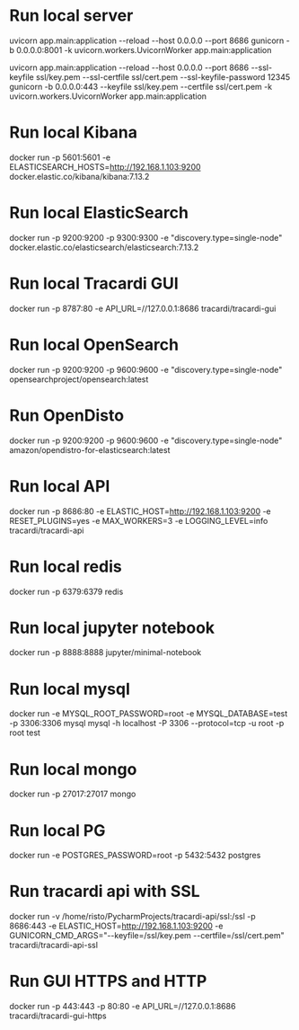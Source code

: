 # Run local server

uvicorn app.main:application --reload --host 0.0.0.0 --port 8686
gunicorn -b 0.0.0.0:8001 -k uvicorn.workers.UvicornWorker app.main:application

uvicorn app.main:application --reload --host 0.0.0.0 --port 8686 --ssl-keyfile ssl/key.pem --ssl-certfile ssl/cert.pem  --ssl-keyfile-password 12345
gunicorn -b 0.0.0.0:443 --keyfile ssl/key.pem --certfile ssl/cert.pem -k uvicorn.workers.UvicornWorker app.main:application

# Run local Kibana
docker run -p 5601:5601 -e ELASTICSEARCH_HOSTS=http://192.168.1.103:9200 docker.elastic.co/kibana/kibana:7.13.2

# Run local ElasticSearch
docker run -p 9200:9200 -p 9300:9300 -e "discovery.type=single-node" docker.elastic.co/elasticsearch/elasticsearch:7.13.2

# Run local Tracardi GUI
docker run -p 8787:80 -e API_URL=//127.0.0.1:8686 tracardi/tracardi-gui

# Run local OpenSearch
docker run -p 9200:9200 -p 9600:9600 -e "discovery.type=single-node" opensearchproject/opensearch:latest

# Run OpenDisto
docker run -p 9200:9200 -p 9600:9600 -e "discovery.type=single-node" amazon/opendistro-for-elasticsearch:latest

# Run local API
docker run -p 8686:80 -e ELASTIC_HOST=http://192.168.1.103:9200 -e RESET_PLUGINS=yes -e MAX_WORKERS=3 -e LOGGING_LEVEL=info tracardi/tracardi-api

# Run local redis
docker run -p 6379:6379 redis

# Run local jupyter notebook
docker run -p 8888:8888 jupyter/minimal-notebook

# Run local mysql
docker run -e MYSQL_ROOT_PASSWORD=root -e MYSQL_DATABASE=test -p 3306:3306 mysql
mysql -h localhost -P 3306 --protocol=tcp -u root -p root test


# Run local mongo
docker run -p 27017:27017 mongo

# Run local PG
docker run -e POSTGRES_PASSWORD=root -p 5432:5432 postgres

# Run tracardi api with SSL

docker run -v /home/risto/PycharmProjects/tracardi-api/ssl:/ssl -p 8686:443  -e ELASTIC_HOST=http://192.168.1.103:9200 -e GUNICORN_CMD_ARGS="--keyfile=/ssl/key.pem --certfile=/ssl/cert.pem" tracardi/tracardi-api-ssl

# Run GUI HTTPS and HTTP
docker run -p 443:443 -p 80:80 -e API_URL=//127.0.0.1:8686 tracardi/tracardi-gui-https
